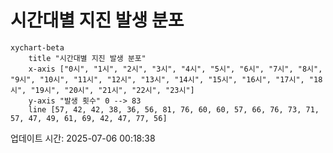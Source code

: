 # 시간대별 지진 발생 분포

```mermaid
xychart-beta
    title "시간대별 지진 발생 분포"
    x-axis ["0시", "1시", "2시", "3시", "4시", "5시", "6시", "7시", "8시", "9시", "10시", "11시", "12시", "13시", "14시", "15시", "16시", "17시", "18시", "19시", "20시", "21시", "22시", "23시"]
    y-axis "발생 횟수" 0 --> 83
    line [57, 42, 42, 38, 36, 56, 81, 76, 60, 60, 57, 66, 76, 73, 71, 57, 47, 49, 61, 69, 42, 47, 77, 56]
```

업데이트 시간: 2025-07-06 00:18:38
